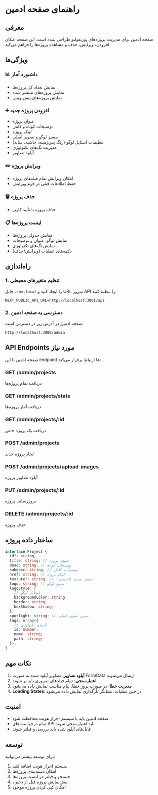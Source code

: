 # راهنمای صفحه ادمین

## معرفی

صفحه ادمین برای مدیریت پروژه‌های پورتفولیو طراحی شده است. این صفحه امکان افزودن، ویرایش، حذف و مشاهده پروژه‌ها را فراهم می‌کند.

## ویژگی‌ها

### 📊 داشبورد آمار

- نمایش تعداد کل پروژه‌ها
- نمایش پروژه‌های منتشر شده
- نمایش پروژه‌های پیش‌نویس

### ➕ افزودن پروژه جدید

- عنوان پروژه
- توضیحات کوتاه و کامل
- لینک پروژه
- مسیر لوگو و تصویر اصلی
- تنظیمات استایل لوگو (رنگ پس‌زمینه، حاشیه، سایه)
- مدیریت تگ‌های تکنولوژی
- آپلود تصاویر

### ✏️ ویرایش پروژه

- امکان ویرایش تمام فیلدهای پروژه
- حفظ اطلاعات قبلی در فرم ویرایش

### 🗑️ حذف پروژه

- حذف پروژه با تأیید کاربر

### 📋 لیست پروژه‌ها

- نمایش جدولی پروژه‌ها
- نمایش لوگو، عنوان و توضیحات
- نمایش تگ‌های تکنولوژی
- دکمه‌های عملیات (ویرایش/حذف)

## راه‌اندازی

### 1. تنظیم متغیرهای محیطی

فایل `.env.local` را ایجاد کنید و URL سرور API را تنظیم کنید:

```env
NEXT_PUBLIC_API_URL=http://localhost:3001/api
```

### 2. دسترسی به صفحه ادمین

صفحه ادمین در آدرس زیر در دسترس است:

```
http://localhost:3000/admin
```

## API Endpoints مورد نیاز

صفحه ادمین با این endpoint ها ارتباط برقرار می‌کند:

### GET /admin/projects

دریافت تمام پروژه‌ها

### GET /admin/projects/stats

دریافت آمار پروژه‌ها

### GET /admin/projects/:id

دریافت یک پروژه خاص

### POST /admin/projects

ایجاد پروژه جدید

### POST /admin/projects/upload-images

آپلود تصاویر پروژه

### PUT /admin/projects/:id

بروزرسانی پروژه

### DELETE /admin/projects/:id

حذف پروژه

## ساختار داده پروژه

```typescript
interface Project {
  id?: string;
  title: string; // عنوان پروژه
  desc: string; // توضیحات کوتاه
  subdesc: string; // توضیحات کامل
  href: string; // لینک پروژه
  texture?: string; // مسیر ویدیو (اختیاری)
  logo: string; // مسیر لوگو
  logoStyle: {
    // استایل لوگو
    backgroundColor: string;
    border: string;
    boxShadow: string;
  };
  spotlight: string; // مسیر تصویر اصلی
  tags: Array<{
    // تگ‌های تکنولوژی
    id: number;
    name: string;
    path: string;
  }>;
}
```

## نکات مهم

1. **آپلود تصاویر**: تصاویر آپلود شده به صورت FormData ارسال می‌شوند
2. **اعتبارسنجی**: تمام فیلدهای ضروری باید پر شوند
3. **مدیریت خطا**: در صورت بروز خطا، پیام مناسب نمایش داده می‌شود
4. **Loading States**: در حین عملیات، نشانگر بارگذاری نمایش داده می‌شود

## امنیت

- صفحه ادمین باید با سیستم احراز هویت محافظت شود
- تمام درخواست‌های API باید اعتبارسنجی شوند
- فایل‌های آپلود شده باید بررسی و فیلتر شوند

## توسعه

برای توسعه بیشتر می‌توانید:

1. سیستم احراز هویت اضافه کنید
2. امکان دسته‌بندی پروژه‌ها
3. جستجو و فیلتر در لیست پروژه‌ها
4. پیش‌نمایش پروژه قبل از ذخیره
5. امکان کپی کردن پروژه موجود
